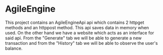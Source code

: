 # AgileEngine

This project contains an AgileEngineApi api which contains 2 httpget methods and an httppost method. 
This api saves data in memory when used. On the other hand we have a website which acts as an interface for said api.
From the "Generate" tab we will be able to generate a new transaction and from the "History" tab we will be able to observe the user's balance.